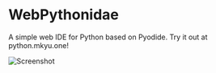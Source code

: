 # WebPythonidae
A simple web IDE for Python based on Pyodide.
Try it out at python.mkyu.one!

![Screenshot](https://repository-images.githubusercontent.com/941984246/db6ac9ad-aa50-4587-81ea-784ea230e323)
